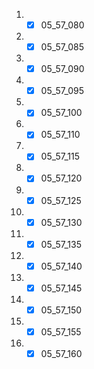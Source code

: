 1. - [x] 05_57_080
2. - [x] 05_57_085
3. - [x] 05_57_090
4. - [x] 05_57_095 
5. - [x] 05_57_100
6. - [x] 05_57_110
7. - [x] 05_57_115
8. - [x] 05_57_120
9. - [x] 05_57_125
10. - [x] 05_57_130
11. - [x] 05_57_135
12. - [x] 05_57_140
13. - [x] 05_57_145
14. - [x] 05_57_150
15. - [x] 05_57_155
16. - [x] 05_57_160